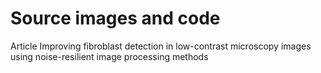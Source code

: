 # Source images and code
Article Improving fibroblast detection in low-contrast microscopy images using noise-resilient image processing methods
